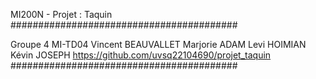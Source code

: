 MI200N - Projet : Taquin #########################################

Groupe 4 MI-TD04
Vincent BEAUVALLET
Marjorie ADAM
Levi HOIMIAN
Kévin JOSEPH
https://github.com/uvsq22104690/projet_taquin
#########################################

